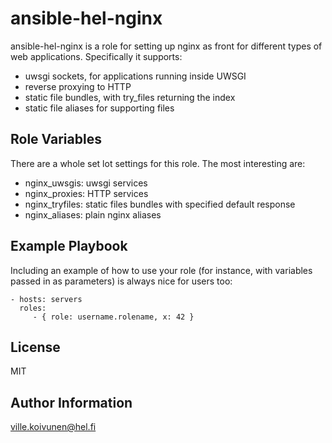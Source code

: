 ansible-hel-nginx
=================

ansible-hel-nginx is a role for setting up nginx as front for different
types of web applications. Specifically it supports:

* uwsgi sockets, for applications running inside UWSGI
* reverse proxying to HTTP
* static file bundles, with try_files returning the index
* static file aliases for supporting files

Role Variables
--------------

There are a whole set lot settings for this role. The most interesting are:

* nginx_uwsgis: uwsgi services
* nginx_proxies: HTTP services
* nginx_tryfiles: static files bundles with specified default response
* nginx_aliases: plain nginx aliases

Example Playbook
----------------

Including an example of how to use your role (for instance, with variables passed in as parameters) is always nice for users too:

    - hosts: servers
      roles:
         - { role: username.rolename, x: 42 }

License
-------

MIT

Author Information
------------------

ville.koivunen@hel.fi
